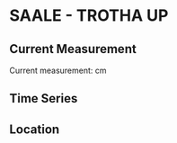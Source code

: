 # SAALE - TROTHA UP

## Current Measurement

Current measurement: <Value topic="rivers/pegel-online/SAALE/TROTHA_UP/measurementValue"/> cm

## Time Series

<TimeSeries topic="rivers/pegel-online/SAALE/TROTHA_UP/measurementValue" period="week" />

## Location

<WorldMap>
  <Marker lat="51.51425204126942" lon="11.954553184220048" labelTopic="rivers/pegel-online/SAALE/TROTHA_UP" />
</WorldMap>
